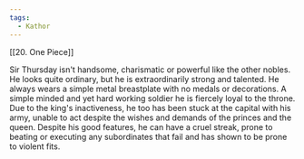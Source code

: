 ```yaml
---
tags:
  - Kathor
---
```

[[20. One Piece]]

Sir Thursday isn't handsome, charismatic or powerful like the other nobles. He looks quite ordinary, but he is extraordinarily strong and talented. He always wears a simple metal breastplate with no medals or decorations. A simple minded and yet hard working soldier he is fiercely loyal to the throne. Due to the king's inactiveness, he too has been stuck at the capital with his army, unable to act despite the wishes and demands of the princes and the queen. Despite his good features, he can have a cruel streak, prone to beating or executing any subordinates that fail and has shown to be prone to violent fits.